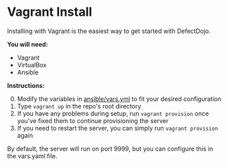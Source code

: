# Vagrant Install

Installing with Vagrant is the easiest way to get started with DefectDojo.

__You will need:__

- Vagrant
- VirtualBox
- Ansible

__Instructions:__

0. Modify the variables in [ansible/vars.yml](../ansible/vars.yml) to fit your
desired configuration
0. Type `vagrant up` in the repo's root directory
0. If you have any problems during setup, run `vagrant provision` once you've
fixed them to continue provisioning the server 
0. If you need to restart the server, you can simply run `vagrant provision`
again

By default, the server will run on port 9999, but you can configure this in the
vars.yaml file.
